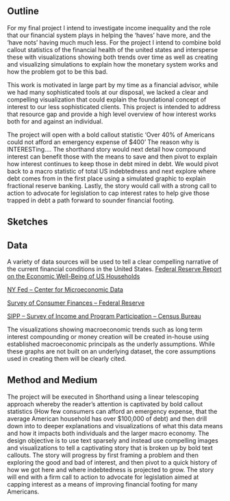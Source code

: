 ## Outline

For my final project I intend to investigate income inequality and the role that our financial system plays in helping the ‘haves’ have more, and the ‘have nots’ having much much less.  For the project I intend to combine bold callout statistics of the financial health of the united states and intersperse these with visualizations showing both trends over time as well as creating and visualizing simulations to explain how the monetary system works and how the problem got to be this bad.  

This work is motivated in large part by my time as a financial advisor, while we had many sophisticated tools at our disposal, we lacked a clear and compelling visualization that could explain the foundational concept of interest to our less sophisticated clients.  This project is intended to address that resource gap and provide a high level overview of how interest works both for and against an individual. 

The project will open with a bold callout statistic ‘Over 40% of Americans could not afford an emergency expense of $400’ The reason why is INTERESTing…. The shorthand story would next detail how compound interest can benefit those with the means to save and then pivot to explain how interest continues to keep those in debt mired in debt.  We would pivot back to a macro statistic of total US indebtedness and next explore where debt comes from in the first place using a simulated graphic to explain fractional reserve banking.  Lastly, the story would call with a strong call to action to advocate for legislation to cap interest rates to help give those trapped in debt a path forward to sounder financial footing.  


## Sketches 


## Data 
A variety of data sources will be used to tell a clear compelling narrative of the current financial conditions in the United States. 
[Federal Reserve Report on the Economic Well-Being of US Households]( https://www.federalreserve.gov/publications/appendix-b-consumer-responses-to-survey-questions.htm)

[NY Fed – Center for Microeconomic Data]( https://www.newyorkfed.org/microeconomics/databank.html)

[Survey of Consumer Finances – Federal Reserve]( https://www.federalreserve.gov/econres/scfindex.htm)

[SIPP – Survey of Income and Program Participation – Census Bureau]( http://thedataweb.rm.census.gov/ftp/sipp_ftp.html)

The visualizations showing macroeconomic trends such as long term interest compounding or money creation will be created in-house using established macroeconomic principals as the underly assumptions.  While these graphs are not built on an underlying dataset, the core assumptions used in creating them will be clearly cited.  

## Method and Medium 
The project will be executed in Shorthand using a linear telescoping approach whereby the reader’s attention is captivated by bold callout statistics (How few consumers can afford an emergency expense, that the average American household has over $100,000 of debt) and then drill down into to deeper explanations and visualizations of what this data means and how it impacts both individuals and the larger macro economy.
The design objective is to use text sparsely and instead use compelling images and visualizations to tell a captivating story that is broken up by bold text callouts. The story will progress by first framing a problem and then exploring the good and bad of interest, and then pivot to a quick history of how we got here and where indebtedness is projected to grow.  The story will end with a firm call to action to advocate for legislation aimed at capping interest as a means of improving financial footing for many Americans.  


